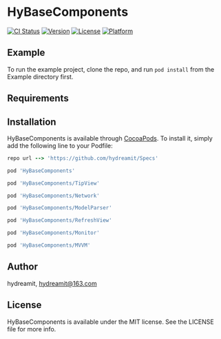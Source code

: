 # HyBaseComponents

[![CI Status](https://img.shields.io/travis/hydreamit/HyBaseComponents.svg?style=flat)](https://travis-ci.org/hydreamit/HyBaseComponents)
[![Version](https://img.shields.io/cocoapods/v/HyBaseComponents.svg?style=flat)](https://cocoapods.org/pods/HyBaseComponents)
[![License](https://img.shields.io/cocoapods/l/HyBaseComponents.svg?style=flat)](https://cocoapods.org/pods/HyBaseComponents)
[![Platform](https://img.shields.io/cocoapods/p/HyBaseComponents.svg?style=flat)](https://cocoapods.org/pods/HyBaseComponents)

## Example

To run the example project, clone the repo, and run `pod install` from the Example directory first.

## Requirements

## Installation

HyBaseComponents is available through [CocoaPods](https://cocoapods.org). To install
it, simply add the following line to your Podfile:

```ruby
repo url --> 'https://github.com/hydreamit/Specs'

pod 'HyBaseComponents'

pod 'HyBaseComponents/TipView'

pod 'HyBaseComponents/Network'

pod 'HyBaseComponents/ModelParser'

pod 'HyBaseComponents/RefreshView'

pod 'HyBaseComponents/Monitor'

pod 'HyBaseComponents/MVVM'
```

## Author

hydreamit, hydreamit@163.com

## License

HyBaseComponents is available under the MIT license. See the LICENSE file for more info.
